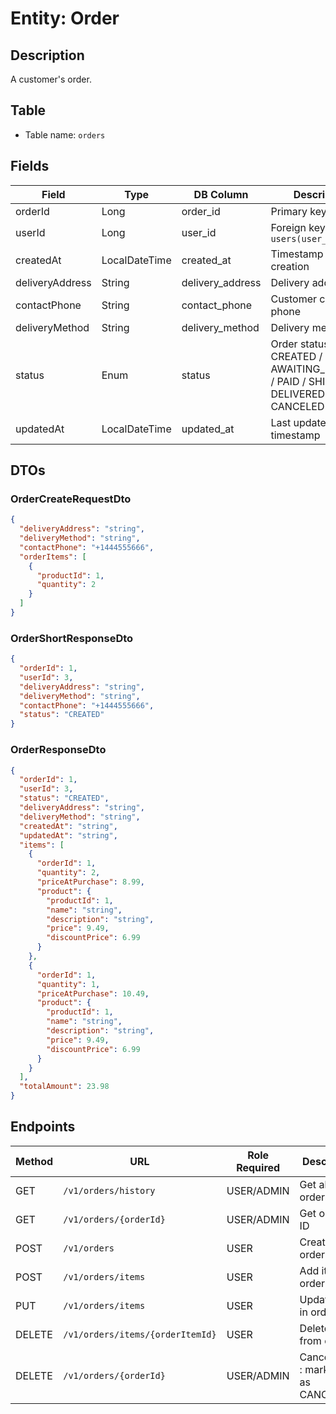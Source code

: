 # Entity: Order

## Description
A customer's order.

## Table
- Table name: `orders`

## Fields

| Field           | Type          | DB Column        | Description                                                                     |
|-----------------|---------------|------------------|---------------------------------------------------------------------------------|
| orderId         | Long          | order_id         | Primary key                                                                     |
| userId          | Long          | user_id          | Foreign key to `users(user_id)`                                                 |
| createdAt       | LocalDateTime | created_at       | Timestamp of order creation                                                     |
| deliveryAddress | String        | delivery_address | Delivery address                                                                |
| contactPhone    | String        | contact_phone    | Customer contact phone                                                          |
| deliveryMethod  | String        | delivery_method  | Delivery method                                                                 |
| status          | Enum          | status           | Order status CREATED / AWAITING_PAYMENT / PAID / SHIPPED / DELIVERED / CANCELED |
| updatedAt       | LocalDateTime | updated_at       | Last update timestamp                                                           |

## DTOs

### OrderCreateRequestDto

```json
{
  "deliveryAddress": "string",
  "deliveryMethod": "string",
  "contactPhone": "+1444555666",
  "orderItems": [
    {
      "productId": 1,
      "quantity": 2
    }
  ]
}
```

### OrderShortResponseDto

```json
{
  "orderId": 1,
  "userId": 3,
  "deliveryAddress": "string",
  "deliveryMethod": "string",
  "contactPhone": "+1444555666",
  "status": "CREATED"
}
```

### OrderResponseDto

```json
{
  "orderId": 1,
  "userId": 3,
  "status": "CREATED",
  "deliveryAddress": "string",
  "deliveryMethod": "string",
  "createdAt": "string",
  "updatedAt": "string",
  "items": [
    {
      "orderId": 1,
      "quantity": 2,
      "priceAtPurchase": 8.99,
      "product": {
        "productId": 1,
        "name": "string",
        "description": "string",
        "price": 9.49,
        "discountPrice": 6.99
      }
    },
    {
      "orderId": 1,
      "quantity": 1,
      "priceAtPurchase": 10.49,
      "product": {
        "productId": 1,
        "name": "string",
        "description": "string",
        "price": 9.49,
        "discountPrice": 6.99
      }
    }
  ],
  "totalAmount": 23.98
}
```

## Endpoints

| Method | URL                              | Role Required | Description                             |
|--------|----------------------------------|---------------|-----------------------------------------|
| GET    | `/v1/orders/history`             | USER/ADMIN    | Get all user orders                     |
| GET    | `/v1/orders/{orderId}`           | USER/ADMIN    | Get order by ID                         |
| POST   | `/v1/orders`                     | USER          | Create new order                        |
| POST   | `/v1/orders/items`               | USER          | Add item to order                       |
| PUT    | `/v1/orders/items`               | USER          | Update item in order                    |
| DELETE | `/v1/orders/items/{orderItemId}` | USER          | Delete items from order                 |
| DELETE | `/v1/orders/{orderId}`           | USER/ADMIN    | Cancel order : mark order as CANCELLED. |
